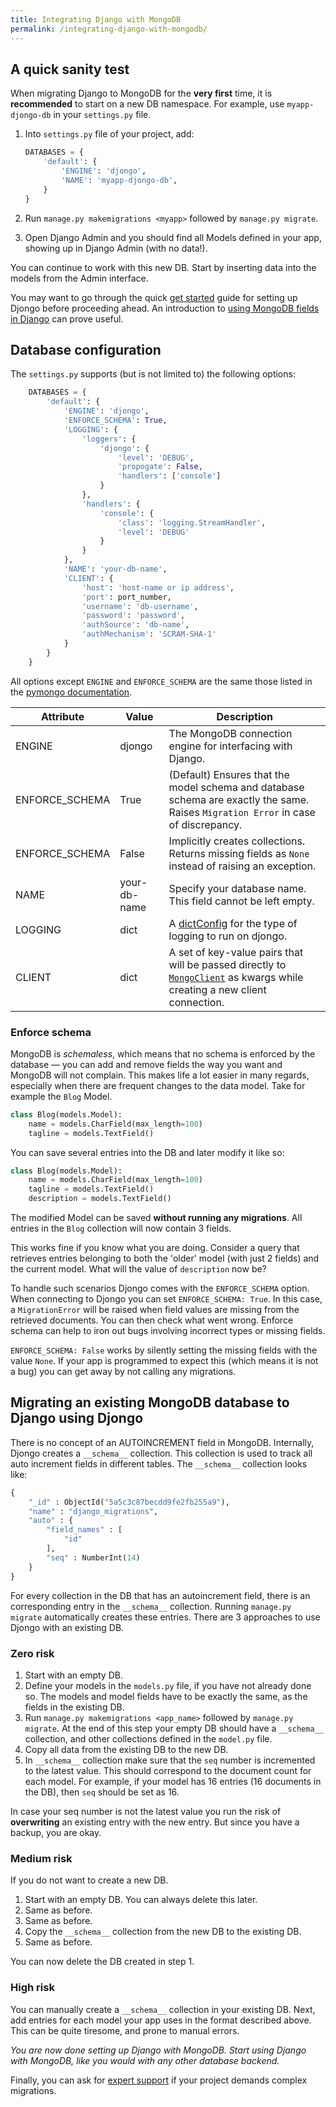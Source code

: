 ```yaml
---
title: Integrating Django with MongoDB
permalink: /integrating-django-with-mongodb/
---
```


## A quick sanity test

When migrating Django to MongoDB for the **very first** time, it is **recommended** to start on a new DB namespace. For example, use `myapp-djongo-db` in your `settings.py` file. 

1. Into `settings.py` file of your project, add:

      ```python
      DATABASES = {
          'default': {
              'ENGINE': 'djongo',
              'NAME': 'myapp-djongo-db',
          }
      }
      ```
  
2. Run `manage.py makemigrations <myapp>` followed by `manage.py migrate`.
3.  Open Django Admin and you should find all Models defined in your app, showing up in Django Admin (with no data!).

You can continue to work with this new DB. Start by inserting data into the models from the Admin interface. 

You may want to go through the quick [get started](/djongo/get-started) guide for setting up Djongo before proceeding ahead. An introduction to [using MongoDB fields in Django](/djongo/using-django-with-mongodb-data-fields/) can prove useful.

## Database configuration

The `settings.py` supports (but is not limited to) the following  options:

```python
    DATABASES = {
        'default': {
            'ENGINE': 'djongo',
            'ENFORCE_SCHEMA': True,
            'LOGGING': {
                'loggers': {
                    'djongo': {
                        'level': 'DEBUG',
                        'propogate': False,
                        'handlers': ['console']
                    }
                },
                'handlers': {
                    'console': {
                        'class': 'logging.StreamHandler',
                        'level': 'DEBUG'
                    }
                }
            },
            'NAME': 'your-db-name',
            'CLIENT': {
                'host': 'host-name or ip address',
                'port': port_number,
                'username': 'db-username',
                'password': 'password',
                'authSource': 'db-name',
                'authMechanism': 'SCRAM-SHA-1'
            }
        }
    }
```

All options except `ENGINE` and `ENFORCE_SCHEMA` are the same those listed in the [pymongo documentation](http://api.mongodb.com/python/current/api/pymongo/mongo_client.html#pymongo.mongo_client.MongoClient).

Attribute | Value | Description
---------|------|-------------
ENGINE | djongo | The MongoDB connection engine for interfacing with Django.
ENFORCE_SCHEMA | True | (Default) Ensures that the model schema and database schema are exactly the same. Raises `Migration Error` in case of discrepancy. 
ENFORCE_SCHEMA | False | Implicitly creates collections. Returns missing fields as `None` instead of raising an exception.
NAME | your-db-name | Specify your database name. This field cannot be left empty.
LOGGING | dict | A [dictConfig](https://docs.python.org/3.6/library/logging.config.html) for the type of logging to run on djongo.
CLIENT | dict | A set of key-value pairs that will be passed directly to [`MongoClient`]((http://api.mongodb.com/python/current/api/pymongo/mongo_client.html#pymongo.mongo_client.MongoClient)) as kwargs while creating a new client connection.
  

### Enforce schema

MongoDB is *schemaless*, which means that no schema is enforced by the database — you can add and remove fields the way you want and MongoDB will not complain. This makes life a lot easier in many regards, especially when there are frequent changes to the data model. Take for example the `Blog` Model.

```python
class Blog(models.Model):
    name = models.CharField(max_length=100)
    tagline = models.TextField()
```

You can save several entries into the DB and later modify it like so:

```python
class Blog(models.Model):
    name = models.CharField(max_length=100)
    tagline = models.TextField()
    description = models.TextField()
```

The modified Model can be saved **without running any migrations**. All entries in the `Blog` collection will now contain 3 fields. 

This works fine if you know what you are doing. Consider a query that retrieves entries belonging to both the 'older' model (with just 2 fields) and the current model. What will the value of `description` now be? 

To handle such scenarios Djongo comes with the `ENFORCE_SCHEMA` option. When connecting to Djongo you can set `ENFORCE_SCHEMA: True`. In this case, a `MigrationError` will be raised when field values are missing from the retrieved documents. You can then check what went wrong. Enforce schema can help to iron out bugs involving incorrect types or missing fields.

`ENFORCE_SCHEMA: False` works by silently setting the missing fields with the value `None`. If your app is programmed to expect this (which means it is not a bug) you can get away by not calling any migrations.

## Migrating an existing MongoDB database to Django using Djongo

There is no concept of an AUTOINCREMENT field in MongoDB. Internally, Djongo creates a `__schema__` collection. This collection is used to track all auto increment fields in different tables. The `__schema__` collection looks like:

```python
{ 
    "_id" : ObjectId("5a5c3c87becdd9fe2fb255a9"), 
    "name" : "django_migrations", 
    "auto" : {
        "field_names" : [
            "id"
        ], 
        "seq" : NumberInt(14)
    }
}
```
For every collection in the DB that has an autoincrement field, there is an corresponding entry in the `__schema__` collection. Running `manage.py migrate` automatically creates these entries. There are 3 approaches to use Djongo with an existing DB.

### Zero risk

1. Start with an empty DB.
2. Define your models in the `models.py` file, if you have not already done so. The models and model fields have to be exactly the same, as the fields in the existing DB.
3. Run `manage.py makemigrations <app_name>` followed by `manage.py migrate`. At the end of this step your empty DB should have a `__schema__` collection, and other collections defined in the `model.py` file.
4. Copy all data from the existing DB to the new DB.
5. In `__schema__` collection make sure that the `seq` number is incremented to the latest value. This should correspond to the document count for each model. For example, if your model has 16 entries (16 documents in the DB), then `seq` should be set as 16.

In case your seq number is not the latest value you run the risk of **overwriting** an existing entry with the new entry. But since you have a backup, you are okay.

### Medium risk

If you do not want to create a new DB.

1. Start with an empty DB. You can always delete this later.
2. Same as before.
3. Same as before.
4. Copy the `__schema__` collection from the new DB to the existing DB.
5. Same as before.

You can now delete the DB created in step 1.

### High risk

You can manually create a `__schema__` collection in your existing DB. Next, add entries for each model your app uses in the format described above. This can be quite tiresome, and prone to manual errors.

*You are now done setting up Django with MongoDB. Start using Django with MongoDB, like you would with any other database backend.*

Finally, you can ask for [expert support](https://www.patreon.com/nesdis) if your project demands complex migrations.


